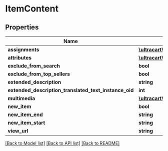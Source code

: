 # ItemContent

## Properties
Name | Type | Description | Notes
------------ | ------------- | ------------- | -------------
**assignments** | [**\\ultracart\admin\v2\models\ItemContentAssignment[]**](ItemContentAssignment.md) |  | [optional] 
**attributes** | [**\\ultracart\admin\v2\models\ItemContentAttribute[]**](ItemContentAttribute.md) |  | [optional] 
**exclude_from_search** | **bool** |  | [optional] 
**exclude_from_top_sellers** | **bool** |  | [optional] 
**extended_description** | **string** |  | [optional] 
**extended_description_translated_text_instance_oid** | **int** |  | [optional] 
**multimedia** | [**\\ultracart\admin\v2\models\ItemContentMultimedia[]**](ItemContentMultimedia.md) |  | [optional] 
**new_item** | **bool** |  | [optional] 
**new_item_end** | **string** |  | [optional] 
**new_item_start** | **string** |  | [optional] 
**view_url** | **string** |  | [optional] 

[[Back to Model list]](../README.md#documentation-for-models) [[Back to API list]](../README.md#documentation-for-api-endpoints) [[Back to README]](../README.md)


